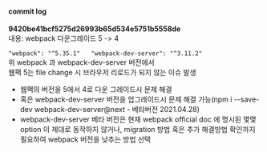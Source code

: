 #### commit log
**9420be41bcf5275d26993b65d534e5751b5558de**  
내용: webpack 다운그레이드 5 -> 4    

`"webpack": "^5.35.1"  
"webpack-dev-server": "^3.11.2"  
`  
위 webpack 과 webpack-dev-server 버전에서   
웹팩 5는 file change 시 브라우저 리로드가 되지 않는 이슈 발생
- 웹팩의 버전을 5에서 4로 다운 그레이드시 문제 해결
- 혹은 webpack-dev-server 버전을 업그레이드시 문제 해결 가능(npm i --save-dev webpack-dev-server@next - 베타버전 2021.04.28)  
- webpack-dev-server 베타 버전은 현재 webpack official doc 에 명시된 몇몇 option 이 제대로 동작하지 않거나, migration 방법 혹은 추가 해결방법 확인까지  필요하여 webpack 버전을 낮추는 방법 선택